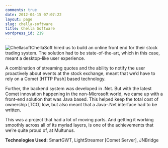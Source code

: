 ```yaml
---
comments: true
date: 2012-04-15 07:07:22
layout: page
slug: chella-software
title: Chella Software
wordpress_id: 219
---
```


![Chellasoft](http://new.multunus.com/wordpress/wp-content/gallery/finance/101__320x240_chellasoft.png)ChellaSoft hired us to build an online front end for their stock trading system. The solution had to be state-of-the-art, which in this case, meant a desktop-like user experience.

A combination of streaming quotes and the ability to notify the user proactively about events at the stock exchange, meant that we’d have to rely on a Comet [HTTP Push] based technology.

Further, the backend system was developed in .Net. But with the latest Comet innovation happening in the non-Microsoft world, we came up with a front-end solution that was Java based. This helped keep the total cost of ownership [TCO] low, but also meant that a Java-.Net interface had to be written.

This was a project that had a lot of moving parts. And getting it working smoothly across all of its myriad layers, is one of the achievements that we’re quite proud of, at Multunus.

**Technologies Used:** SmartGWT, LightStreamer [Comet Server], JNBridge

